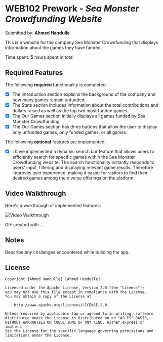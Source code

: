 # WEB102 Prework - _Sea Monster Crowdfunding Website_

Submitted by: **Ahmed Handulle**

This is a website for the company Sea Monster Crowdfunding that displays information about the games they have funded.

Time spent: **5** hours spent in total

## Required Features

The following **required** functionality is completed:

- [x] The introduction section explains the background of the company and how many games remain unfunded.
- [x] The Stats section includes information about the total contributions and dollars raised as well as the top two most funded games.
- [x] The Our Games section initially displays all games funded by Sea Monster Crowdfunding
- [x] The Our Games section has three buttons that allow the user to display only unfunded games, only funded games, or all games.

The following **optional** features are implemented:

- [x] I have implemented a dynamic search bar feature that allows users to efficiently search for specific games within the Sea Monster Crowdfunding website. The search functionality instantly responds to users' input, filtering and displaying relevant game results. Therefore improves user experience, making it easier for visitors to find their desired games among the diverse offerings on the platform.

## Video Walkthrough

Here's a walkthrough of implemented features:

<img src='https://github.com/ahmedzacki/web102_prework/blob/main/prework-assignment.gif' title='Video Walkthrough' width='' alt='Video Walkthrough' />

<!-- Replace this with whatever GIF tool you used! -->

GIF created with ...

<!-- Recommended tools:
[Kap](https://getkap.co/) for macOS
[ScreenToGif](https://www.screentogif.com/) for Windows
[peek](https://github.com/phw/peek) for Linux. -->

## Notes

Describe any challenges encountered while building the app.

## License

    Copyright [Ahmed Handulle] [Ahmed Handulle]

    Licensed under the Apache License, Version 2.0 (the "License");
    you may not use this file except in compliance with the License.
    You may obtain a copy of the License at

        http://www.apache.org/licenses/LICENSE-2.0

    Unless required by applicable law or agreed to in writing, software
    distributed under the License is distributed on an "AS IS" BASIS,
    WITHOUT WARRANTIES OR CONDITIONS OF ANY KIND, either express or implied.
    See the License for the specific language governing permissions and
    limitations under the License.
